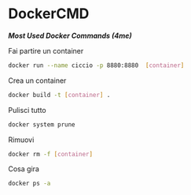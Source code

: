 # DockerCMD

***Most Used Docker Commands (4me)***


Fai partire un container
```bash
docker run --name ciccio -p 8880:8880  [container]
```

Crea un container
```bash
docker build -t [container] .
```

Pulisci tutto
```bash
docker system prune
```

Rimuovi
```bash
docker rm -f [container]
```
Cosa gira
```bash
docker ps -a
```
